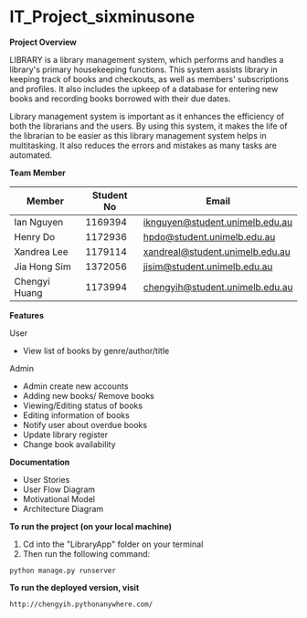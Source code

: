 # IT_Project_sixminusone

**Project Overview**

LIBRARY is a library management system, which performs and handles a library's primary housekeeping functions. This system assists library in keeping track of books and checkouts, as well as members' subscriptions and profiles. It also includes the upkeep of a database for entering new books and recording books borrowed with their due dates.  

Library management system is important as it enhances the efficiency of both the librarians and the users. By using this system, it makes the life of the librarian to be easier as this library management system helps in multitasking. It also reduces the errors and mistakes as many tasks are automated.  

**Team Member**

| Member        | Student No  | Email                                |
| ------------- | ----------- | ------------------------------------ |
| Ian Nguyen    | 1169394     | iknguyen@student.unimelb.edu.au      |
| Henry Do      | 1172936     | hpdo@student.unimelb.edu.au          |
| Xandrea Lee   | 1179114     | xandreal@student.unimelb.edu.au      |
| Jia Hong Sim  | 1372056     | jisim@student.unimelb.edu.au         |
| Chengyi Huang | 1173994     | chengyih@student.unimelb.edu.au      |

**Features**

User
- View list of books by genre/author/title

Admin
- Admin create new accounts
- Adding new books/ Remove books
- Viewing/Editing status of books
- Editing information of books
- Notify user about overdue books
- Update library register
- Change book availability

**Documentation**

- User Stories
- User Flow Diagram
- Motivational Model
- Architecture Diagram

**To run the project (on your local machine)**
1. Cd into the "LibraryApp" folder on your terminal
2. Then run the following command:

```
python manage.py runserver
```

**To run the deployed version, visit**

```
http://chengyih.pythonanywhere.com/
```





